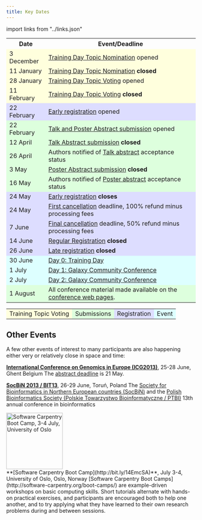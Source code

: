 ```yaml
---
title: Key Dates
---
```


<slot name="/events/gcc2013/header" />

import links from "../links.json"
<link-box :links="links" />

<table>
  <tr class="th" >
    <th> Date </th>
    <th> Event/Deadline </th>
  </tr>
  <tr style="background-color: #ffd" >
    <td> 3 December </td>
    <td> <a href='/events/gcc2013/training-day/'>Training Day Topic Nomination</a> opened </td>
  </tr>
  <tr style="background-color: #ffd" >
    <td> 11 January </td>
    <td> <a href='/events/gcc2013/training-day/'>Training Day Topic Nomination</a> <strong>closed</strong> </td>
  </tr>
  <tr style="background-color: #ffd" >
    <td> 28 January </td>
    <td> <a href='/events/gcc2013/training-day/'>Training Day Topic Voting</a> opened </td>
  </tr>
  <tr style="background-color: #ffd" >
    <td> 11 February </td>
    <td> <a href='/events/gcc2013/training-day/'>Training Day Topic Voting</a> <strong>closed</strong> </td>
  </tr>
  <tr style="background-color: #ddf" >
    <td> 22 February </td>
    <td> <a href='/events/gcc2013/register/'>Early registration</a> opened </td>
  </tr>
  <tr style="background-color: #dfd" >
    <td> 22 February </td>
    <td> <a href='/events/gcc2013/abstracts/'>Talk and Poster Abstract submission</a> opened </td>
  </tr>
  <tr style="background-color: #dfd" >
    <td> 12 April </td>
    <td> <a href='/events/gcc2013/abstracts/'>Talk Abstract submission</a> <strong>closed</strong> </td>
  </tr>
  <tr style="background-color: #dfd" >
    <td> 26 April </td>
    <td> Authors notified of <a href='/events/gcc2013/abstracts/'>Talk abstract</a> acceptance status </td>
  </tr>
  <tr style="background-color: #dfd" >
    <td> 3 May </td>
    <td> <a href='/events/gcc2013/abstracts/'>Poster Abstract submission</a> <strong>closed</strong> </td>
  </tr>
  <tr style="background-color: #dfd" >
    <td> 16 May </td>
    <td> Authors notified of <a href='/events/gcc2013/abstracts/'>Poster abstract</a> acceptance status </td>
  </tr>
  <tr style="background-color: #ddf" >
    <td> 24 May </td>
    <td> <a href='/events/gcc2013/register/'>Early registration</a> <strong>closes</strong> </td>
  </tr>
  <tr style="background-color: #ddf" >
    <td> 24 May </td>
    <td> <a href='/events/gcc2013/register/'>First cancellation</a> deadline, 100% refund minus processing fees </td>
  </tr>
  <tr style="background-color: #ddf" >
    <td> 7 June </td>
    <td> <a href='/events/gcc2013/register/'>Final cancellation</a> deadline,  50% refund minus processing fees </td>
  </tr>
  <tr style="background-color: #ddf" >
    <td> 14 June </td>
    <td> <a href='/events/gcc2013/register/'>Regular Registration</a> <strong>closed</strong> </td>
  </tr>
  <tr style="background-color: #ddf" >
    <td> 26 June </td>
    <td> <a href='/events/gcc2013/register/'>Late registration</a> <strong>closed</strong> </td>
  </tr>
  <tr style="background-color: #dff" >
    <td> 30 June </td>
    <td> <a href='/events/gcc2013/training-day/'>Day 0: Training Day</a> </td>
  </tr>
  <tr style="background-color: #dff" >
    <td> 1 July </td>
    <td> <a href='/events/gcc2013/program/'>Day 1: Galaxy Community Conference</a> </td>
  </tr>
  <tr style="background-color: #dff" >
    <td> 2 July </td>
    <td> <a href='/events/gcc2013/program/'>Day 2: Galaxy Community Conference</a> </td>
  </tr>
  <tr style="background-color: #dfd" >
    <td> 1 August </td>
    <td> All conference material made available on the <a href='/events/gcc2013/'>conference web pages</a>. </td>
  </tr>
</table>


<table>
  <tr>
    <td style=" background-color: #ffd;"> Training Topic Voting </td>
    <td style=" background-color: #dfd;"> Submissions </td>
    <td style=" background-color: #ddf;"> Registration </td>
    <td style=" background-color: #dff;"> Event </td>
  </tr>
</table>


## Other Events

A few other events of interest to many participants are also happening either very or relatively close in space and time:

 **[International Conference on Genomics in Europe (ICG2013)](http://www.icg-europe.org/)**, 25-28 June, Ghent Belgium
   The [abstract deadline](http://www.icg-europe.org/abstract/) is 21 May. 

 **[SocBiN 2013 / BIT13](http://ptbi.org.pl/SocBiN2013/)**, 26-29 June, Toruń, Poland
   The [Society for Bioinformatics in Northern European countries (SocBiN)](http://www.socbin.org/) and the [Polish Bioinformatics Society (Polskie Towarzystwo Bioinformatyczne / PTBI)](http://ptbi.org.pl/) 13th annual conference in bioinformatics

<div class='right'><a href='http://bit.ly/14EmcSA'><img src="/images/logos/SoftwareCarpentryLogo.png" alt="Software Carpentry Boot Camp, 3-4 July, University of Oslo" width="150" /></a></div>
 **[Software Carpentry Boot Camp](http://bit.ly/14EmcSA)**, July 3-4, University of Oslo, Oslo, Norway
   [Software Carpentry Boot Camps](http://software-carpentry.org/boot-camps/) are  example-driven workshops on basic computing skills. Short tutorials alternate with hands-on practical exercises, and participants are encouraged both to help one another, and to try applying what they have learned to their own research problems during and between sessions. 

<slot name="/events/gcc2013/footer" />
